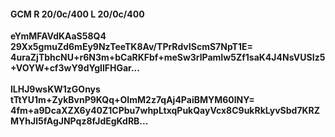 #### GCM R 20/0c/400 L 20/0c/400
**eYmMFAVdKAaS58Q4**<br/>**29Xx5gmuZd6mEy9NzTeeTK8Av/TPrRdvIScmS7NpT1E=**<br/>**4uraZjTbhcNU+r6N3m+bCaRKFbf+meSw3rlPamIw5Zf1saK4J4NsVUSIz5+VOYW+cf3wY9dYgIlFHGar...**<br/><br/>
**lLHJ9wsKW1zGOnys**<br/>**tTtYU1m+ZykBvnP9KQq+OImM2z7qAj4PaiBMYM60lNY=**<br/>**4fm+a9DcaXZX6y40Z1CPbu7whpLtxqPukQayVcx8C9ukRkLyvSbd7KRZMYhJl5fAgJNPqz8fJdEgKdRB...**